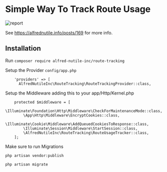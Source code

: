 # Simple Way To Track Route Usage


![report](https://dl.dropboxusercontent.com/s/kh042i76j6oa6w9/route_counted.png?dl=0)

See https://alfrednutile.info/posts/169 for more info.


## Installation


Run `composer require alfred-nutile-inc/route-tracking`


Setup the Provider `config/app.php`

~~~
    'providers' => [
      AlfredNutileInc\RouteTracking\RouteTrackingProvider::class,
~~~

Setup the Middleware adding this to your app/Http/Kernel.php

~~~
    protected $middleware = [
        \Illuminate\Foundation\Http\Middleware\CheckForMaintenanceMode::class,
        \App\Http\Middleware\EncryptCookies::class,
        \Illuminate\Cookie\Middleware\AddQueuedCookiesToResponse::class,
        \Illuminate\Session\Middleware\StartSession::class,
        \AlfredNutileInc\RouteTracking\RouteUsageTracker::class,
    ];
~~~


Make sure to run Migrations

~~~
php artisan vendor:publish

php artisan migrate
~~~

